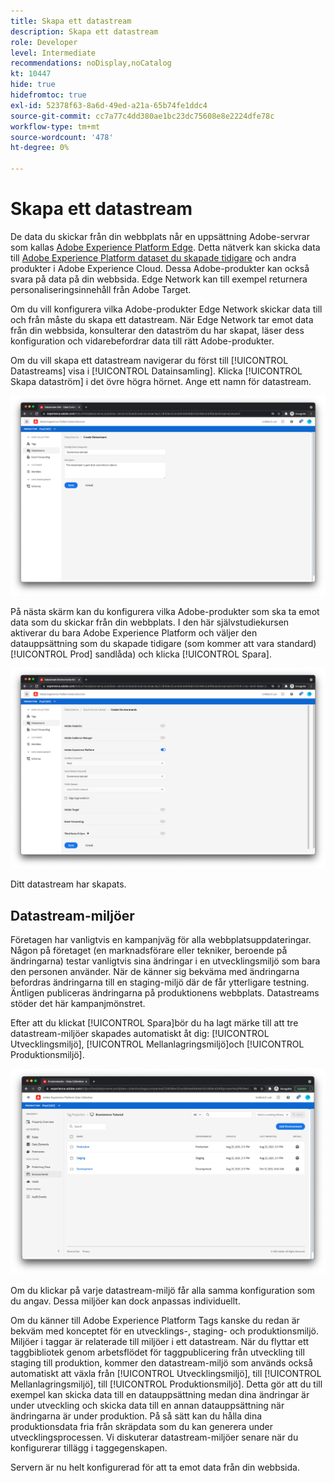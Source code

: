 ```yaml
---
title: Skapa ett datastream
description: Skapa ett datastream
role: Developer
level: Intermediate
recommendations: noDisplay,noCatalog
kt: 10447
hide: true
hidefromtoc: true
exl-id: 52378f63-8a6d-49ed-a21a-65b74fe1ddc4
source-git-commit: cc7a77c4dd380ae1bc23dc75608e8e2224dfe78c
workflow-type: tm+mt
source-wordcount: '478'
ht-degree: 0%

---
```


# Skapa ett datastream

De data du skickar från din webbplats når en uppsättning Adobe-servrar som kallas [Adobe Experience Platform Edge](https://business.adobe.com/products/experience-platform/experience-platform-edge-network.html). Detta nätverk kan skicka data till [Adobe Experience Platform dataset du skapade tidigare](create-a-schema.md) och andra produkter i Adobe Experience Cloud. Dessa Adobe-produkter kan också svara på data på din webbsida. Edge Network kan till exempel returnera personaliseringsinnehåll från Adobe Target.

Om du vill konfigurera vilka Adobe-produkter Edge Network skickar data till och från måste du skapa ett datastream. När Edge Network tar emot data från din webbsida, konsulterar den dataström du har skapat, läser dess konfiguration och vidarebefordrar data till rätt Adobe-produkter.

Om du vill skapa ett datastream navigerar du först till [!UICONTROL Datastreams] visa i [!UICONTROL Datainsamling]. Klicka [!UICONTROL Skapa dataström] i det övre högra hörnet. Ange ett namn för datastream.

![Namn och beskrivning för dataström](../../../assets/implementation-strategy/datastream-name-description.png)

På nästa skärm kan du konfigurera vilka Adobe-produkter som ska ta emot data som du skickar från din webbplats. I den här självstudiekursen aktiverar du bara Adobe Experience Platform och väljer den datauppsättning som du skapade tidigare (som kommer att vara standard) [!UICONTROL Prod] sandlåda) och klicka [!UICONTROL Spara].

![Datastream-produktkonfiguration](../../../assets/implementation-strategy/datastream-product-configuration.png)

Ditt datastream har skapats.

## Datastream-miljöer

Företagen har vanligtvis en kampanjväg för alla webbplatsuppdateringar. Någon på företaget (en marknadsförare eller tekniker, beroende på ändringarna) testar vanligtvis sina ändringar i en utvecklingsmiljö som bara den personen använder. När de känner sig bekväma med ändringarna befordras ändringarna till en staging-miljö där de får ytterligare testning. Äntligen publiceras ändringarna på produktionens webbplats. Datastreams stöder det här kampanjmönstret.

Efter att du klickat [!UICONTROL Spara]bör du ha lagt märke till att tre datastream-miljöer skapades automatiskt åt dig: [!UICONTROL Utvecklingsmiljö], [!UICONTROL Mellanlagringsmiljö]och [!UICONTROL Produktionsmiljö].

![Datastream-miljöer](../../../assets/implementation-strategy/datastream-environments.png)

Om du klickar på varje datastream-miljö får alla samma konfiguration som du angav. Dessa miljöer kan dock anpassas individuellt.

Om du känner till Adobe Experience Platform Tags kanske du redan är bekväm med konceptet för en utvecklings-, staging- och produktionsmiljö. Miljöer i taggar är relaterade till miljöer i ett datastream. När du flyttar ett taggbibliotek genom arbetsflödet för taggpublicering från utveckling till staging till produktion, kommer den datastream-miljö som används också automatiskt att växla från [!UICONTROL Utvecklingsmiljö], till [!UICONTROL Mellanlagringsmiljö], till [!UICONTROL Produktionsmiljö]. Detta gör att du till exempel kan skicka data till en datauppsättning medan dina ändringar är under utveckling och skicka data till en annan datauppsättning när ändringarna är under produktion. På så sätt kan du hålla dina produktionsdata fria från skräpdata som du kan generera under utvecklingsprocessen. Vi diskuterar datastream-miljöer senare när du konfigurerar tillägg i taggegenskapen.

Servern är nu helt konfigurerad för att ta emot data från din webbsida.
